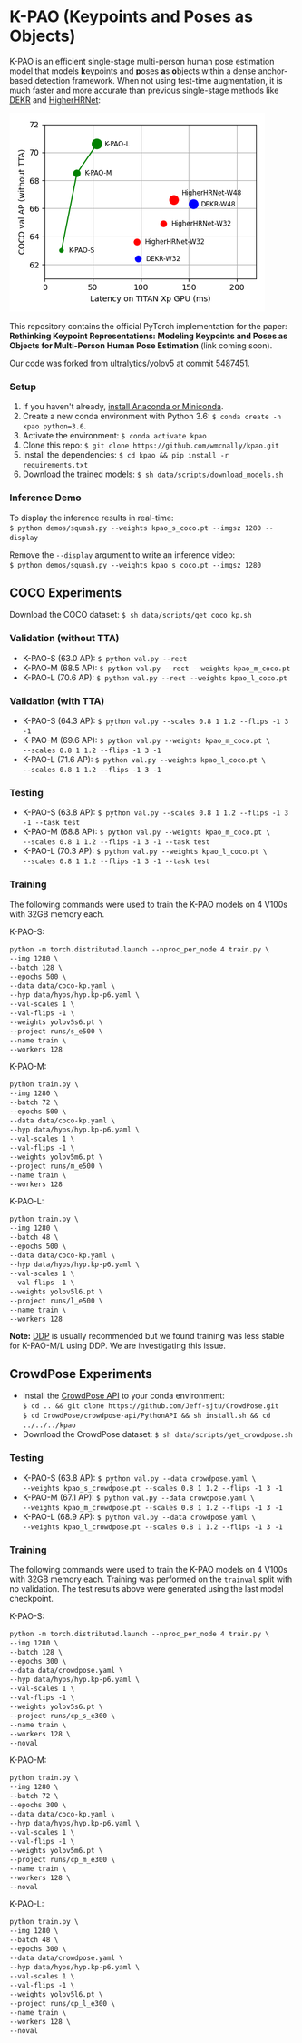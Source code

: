 # K-PAO (Keypoints and Poses as Objects)

K-PAO is an efficient single-stage multi-person human pose estimation model that models 
**k**eypoints and **p**oses **a**s **o**bjects within a dense anchor-based detection framework. 
When not using test-time augmentation, it is much faster and more accurate than 
previous single-stage methods like [DEKR](https://github.com/HRNet/DEKR) 
and [HigherHRNet](https://github.com/HRNet/HigherHRNet-Human-Pose-Estimation): <br>

![alt text](./res/accuracy_latency.png)

This repository contains the official PyTorch implementation for the paper: <br>
**Rethinking Keypoint Representations: Modeling Keypoints and Poses as Objects for Multi-Person Human Pose Estimation** (link coming soon).

Our code was forked from ultralytics/yolov5 at commit [5487451](https://github.com/ultralytics/yolov5/tree/5487451).

### Setup
1. If you haven't already, [install Anaconda or Miniconda](https://docs.conda.io/projects/conda/en/latest/user-guide/install/index.html).
2. Create a new conda environment with Python 3.6: `$ conda create -n kpao python=3.6`.
3. Activate the environment: `$ conda activate kpao`
4. Clone this repo: `$ git clone https://github.com/wmcnally/kpao.git`
5. Install the dependencies: `$ cd kpao && pip install -r requirements.txt`
6. Download the trained models: `$ sh data/scripts/download_models.sh`

### Inference Demo
To display the inference results in real-time: <br> 
`$ python demos/squash.py --weights kpao_s_coco.pt --imgsz 1280 --display`

Remove the `--display` argument to write an inference video: <br>
`$ python demos/squash.py --weights kpao_s_coco.pt --imgsz 1280` <br>

## COCO Experiments
Download the COCO dataset:  `$ sh data/scripts/get_coco_kp.sh`

### Validation (without TTA)
- K-PAO-S (63.0 AP): `$ python val.py --rect`
- K-PAO-M (68.5 AP): `$ python val.py --rect --weights kpao_m_coco.pt`
- K-PAO-L (70.6 AP): `$ python val.py --rect --weights kpao_l_coco.pt`

### Validation (with TTA)
- K-PAO-S (64.3 AP): `$ python val.py --scales 0.8 1 1.2 --flips -1 3 -1`
- K-PAO-M (69.6 AP): `$ python val.py --weights kpao_m_coco.pt \ `<br>
`--scales 0.8 1 1.2 --flips -1 3 -1` 
- K-PAO-L (71.6 AP): `$ python val.py --weights kpao_l_coco.pt \ `<br>
`--scales 0.8 1 1.2 --flips -1 3 -1` 

### Testing
- K-PAO-S (63.8 AP): `$ python val.py --scales 0.8 1 1.2 --flips -1 3 -1 --task test` 
- K-PAO-M (68.8 AP): `$ python val.py --weights kpao_m_coco.pt \ `<br>
`--scales 0.8 1 1.2 --flips -1 3 -1 --task test` 
- K-PAO-L (70.3 AP): `$ python val.py --weights kpao_l_coco.pt \ `<br>
`--scales 0.8 1 1.2 --flips -1 3 -1 --task test` 


### Training
The following commands were used to train the K-PAO models on 4 V100s with 32GB memory each.

K-PAO-S:
```
python -m torch.distributed.launch --nproc_per_node 4 train.py \
--img 1280 \
--batch 128 \
--epochs 500 \
--data data/coco-kp.yaml \
--hyp data/hyps/hyp.kp-p6.yaml \
--val-scales 1 \
--val-flips -1 \
--weights yolov5s6.pt \
--project runs/s_e500 \
--name train \
--workers 128
```

K-PAO-M:
```
python train.py \
--img 1280 \
--batch 72 \
--epochs 500 \
--data data/coco-kp.yaml \
--hyp data/hyps/hyp.kp-p6.yaml \
--val-scales 1 \
--val-flips -1 \
--weights yolov5m6.pt \
--project runs/m_e500 \
--name train \
--workers 128
```

K-PAO-L:
```
python train.py \
--img 1280 \
--batch 48 \
--epochs 500 \
--data data/coco-kp.yaml \
--hyp data/hyps/hyp.kp-p6.yaml \
--val-scales 1 \
--val-flips -1 \
--weights yolov5l6.pt \
--project runs/l_e500 \
--name train \
--workers 128
```

**Note:** [DDP](https://pytorch.org/tutorials/intermediate/ddp_tutorial.html) is usually recommended but we found training was less stable for K-PAO-M/L using DDP. We are investigating this issue.

## CrowdPose Experiments
- Install the [CrowdPose API](https://github.com/Jeff-sjtu/CrowdPose/tree/master/crowdpose-api) to your conda environment: <br>
`$ cd .. && git clone https://github.com/Jeff-sjtu/CrowdPose.git` <br>
`$ cd CrowdPose/crowdpose-api/PythonAPI && sh install.sh && cd ../../../kpao`
- Download the CrowdPose dataset:  `$ sh data/scripts/get_crowdpose.sh`

### Testing
- K-PAO-S (63.8 AP): `$ python val.py --data crowdpose.yaml \ `<br>
`--weights kpao_s_crowdpose.pt --scales 0.8 1 1.2 --flips -1 3 -1` 
- K-PAO-M (67.1 AP): `$ python val.py --data crowdpose.yaml \ `<br>
`--weights kpao_m_crowdpose.pt --scales 0.8 1 1.2 --flips -1 3 -1`
- K-PAO-L (68.9 AP): `$ python val.py --data crowdpose.yaml \ `<br>
`--weights kpao_l_crowdpose.pt --scales 0.8 1 1.2 --flips -1 3 -1`

### Training
The following commands were used to train the K-PAO models on 4 V100s with 32GB memory each. 
Training was performed on the `trainval` split with no validation. 
The test results above were generated using the last model checkpoint.

K-PAO-S:
```
python -m torch.distributed.launch --nproc_per_node 4 train.py \
--img 1280 \
--batch 128 \
--epochs 300 \
--data data/crowdpose.yaml \
--hyp data/hyps/hyp.kp-p6.yaml \
--val-scales 1 \
--val-flips -1 \
--weights yolov5s6.pt \
--project runs/cp_s_e300 \
--name train \
--workers 128 \
--noval
```
K-PAO-M:
```
python train.py \
--img 1280 \
--batch 72 \
--epochs 300 \
--data data/coco-kp.yaml \
--hyp data/hyps/hyp.kp-p6.yaml \
--val-scales 1 \
--val-flips -1 \
--weights yolov5m6.pt \
--project runs/cp_m_e300 \
--name train \
--workers 128 \
--noval
```
K-PAO-L:
```
python train.py \
--img 1280 \
--batch 48 \
--epochs 300 \
--data data/crowdpose.yaml \
--hyp data/hyps/hyp.kp-p6.yaml \
--val-scales 1 \
--val-flips -1 \
--weights yolov5l6.pt \
--project runs/cp_l_e300 \
--name train \
--workers 128 \
--noval
```